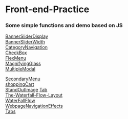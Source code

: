 # Front-end-Practice
### Some simple functions and demo based on JS<br>
[BannerSliderDisplay](https://jiaqd1203.github.io/Front-end-Practice/Banner-Slider/Banner-Slider-Display.html)<br>
[BannerSliderWidth](https://jiaqd1203.github.io/Front-end-Practice/Banner-Slider/Banner-Slider-Width.html)<br>
[CategoryNavigation](https://jiaqd1203.github.io/Front-end-Practice/CategoryNavigation/CategoryNavigation.html)<br>
[CheckBox](https://jiaqd1203.github.io/Front-end-Practice/checkBox/checkBox.html)<br>
[FlexMenu](https://jiaqd1203.github.io/Front-end-Practice/FlexMenu/FlexMenuJS.html)<br>
[MagnifyingGlass](https://jiaqd1203.github.io/Front-end-Practice/MagnifyingGlass/Magnifying.html)<br>
[MultipleModal](https://jiaqd1203.github.io/Front-end-Practice/MultipleModal/index.html)<br>
<!-- [RippleMenu](https://jiaqd1203.github.io/Front-end-Practice/RippleMenu/rippleMenu.html) -->
[SecondaryMenu](https://jiaqd1203.github.io/Front-end-Practice/SecondaryMenu/SecondaryMenu.html)<br>
[shoppingCart](https://jiaqd1203.github.io/Front-end-Practice/shoppingCart/shoppingCart.html)<br>
[StandOutImage](https://jiaqd1203.github.io/Front-end-Practice/StandOutImage/index.html)
[Tab](https://jiaqd1203.github.io/Front-end-Practice/Tabs/Tab-Auto.html)<br>
[The-Waterfall-Flow-Layout](https://jiaqd1203.github.io/Front-end-Practice/The-Waterfall-Flow-Layout/Waterfall-js.html)<br>
[WaterFallFlow](https://jiaqd1203.github.io/Front-end-Practice/The-Waterfall-Flow-Layout/Waterfall-jq.html/Waterfall-jq.html)<br>
[WebpageNavigationEffects](https://jiaqd1203.github.io/Front-end-Practice/Webpage-Navigation-Effects/Navigation-Effects-js.html)<br>
[Tabs](https://jiaqd1203.github.io/Front-end-Practice/Tabs/Tab-Auto.html)






